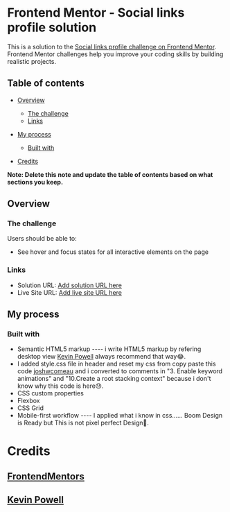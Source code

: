 # Frontend Mentor - Social links profile solution

This is a solution to the [Social links profile challenge on Frontend Mentor](https://www.frontendmentor.io/challenges/social-links-profile-UG32l9m6dQ). Frontend Mentor challenges help you improve your coding skills by building realistic projects.

## Table of contents

- [Overview](#overview)
  - [The challenge](#the-challenge)
  - [Links](#links)
- [My process](#my-process)

  - [Built with](#built-with)

- [Credits](#credits)

**Note: Delete this note and update the table of contents based on what sections you keep.**

## Overview

### The challenge

Users should be able to:

- See hover and focus states for all interactive elements on the page

### Links

- Solution URL: [Add solution URL here](https://your-solution-url.com)
- Live Site URL: [Add live site URL here](https://praveen-be.github.io/Social-Link-Profile/)

## My process

### Built with

- Semantic HTML5 markup ---- i write HTML5 markup by refering desktop view [Kevin Powell](https://www.youtube.com/@KevinPowell) always recommend that way😂.
- I added style.css file in header and reset my css from copy paste this code [joshwcomeau](https://www.joshwcomeau.com/css/custom-css-reset/) and i converted to comments in "3. Enable keyword animations" and "10.Create a root stacking context" because i don't know why this code is here😓.
- CSS custom properties
- Flexbox
- CSS Grid
- Mobile-first workflow ----
  I applied what i know in css...... Boom Design is Ready but This is not pixel perfect Design🥺.

# Credits

## [FrontendMentors](https://www.youtube.com/@KevinPowell)

## [Kevin Powell](https://www.joshwcomeau.com/css/custom-css-reset/)
